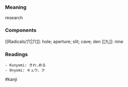### Meaning

research

### Components

[[Radicals/穴|穴]]: hole; aperture; slit; cave; den [[九]]: nine

### Readings

```
- Kunyomi: きわ.める
- Onyomi: キュウ、ク
```

#kanji